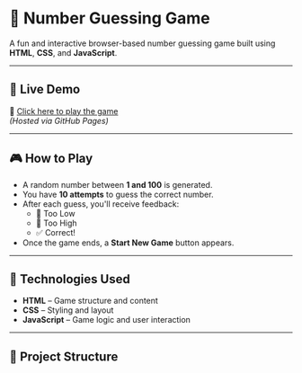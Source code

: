# 🎯 Number Guessing Game

A fun and interactive browser-based number guessing game built using **HTML**, **CSS**, and **JavaScript**.

---

## 🚀 Live Demo

🔗 [Click here to play the game](https://ajaykumarregidi.github.io/Number_Guess/)  
*(Hosted via GitHub Pages)*

---

## 🎮 How to Play

- A random number between **1 and 100** is generated.
- You have **10 attempts** to guess the correct number.
- After each guess, you'll receive feedback:
  - 🔻 Too Low
  - 🔺 Too High
  - ✅ Correct!
- Once the game ends, a **Start New Game** button appears.

---

## 🧱 Technologies Used

- **HTML** – Game structure and content  
- **CSS** – Styling and layout  
- **JavaScript** – Game logic and user interaction

---

## 📁 Project Structure

